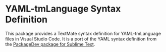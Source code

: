 # YAML-tmLanguage Syntax Definition

This package provides a TextMate syntax definition for YAML-tmLanguage files in Visual Studio Code. It is a port of the YAML syntax definition from the [PackageDev package for Sublime Text](https://github.com/SublimeText/PackageDev).
